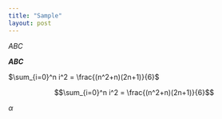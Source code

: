 ```yaml
---
title: "Sample"
layout: post
---
```



*ABC*

***ABC***

$\sum_{i=0}^n i^2 = \frac{(n^2+n)(2n+1)}{6}$



$$\sum_{i=0}^n i^2 = \frac{(n^2+n)(2n+1)}{6}$$


$\alpha$
